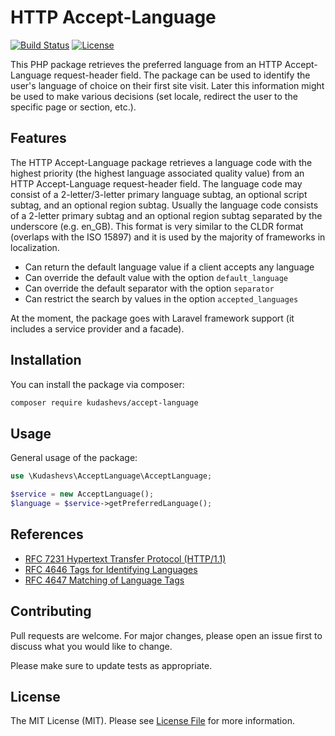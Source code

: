 # HTTP Accept-Language 

[![Build Status](https://travis-ci.org/kudashevs/accept-language.svg?branch=master)](https://travis-ci.org/kudashevs/accept-language)
[![License](https://img.shields.io/github/license/kudashevs/accept-language)](https://packagist.org/packages/kudashevs/accept-language)

This PHP package retrieves the preferred language from an HTTP Accept-Language request-header field. The package can
be used to identify the user's language of choice on their first site visit. Later this information might be used
to make various decisions (set locale, redirect the user to the specific page or section, etc.).

## Features

The HTTP Accept-Language package retrieves a language code with the highest priority (the highest language associated
quality value) from an HTTP Accept-Language request-header field. The language code may consist of a 2-letter/3-letter
primary language subtag, an optional script subtag, and an optional region subtag. Usually the language code consists
of a 2-letter primary subtag and an optional region subtag separated by the underscore (e.g. en_GB). This format is very 
similar to the CLDR format (overlaps with the ISO 15897) and it is used by the majority of frameworks in localization.  

- Can return the default language value if a client accepts any language 
- Can override the default value with the option `default_language`
- Can override the default separator with the option `separator`
- Can restrict the search by values in the option `accepted_languages`

At the moment, the package goes with Laravel framework support (it includes a service provider and a facade).

## Installation

You can install the package via composer:

```bash
composer require kudashevs/accept-language
```

## Usage

General usage of the package: 

```php
use \Kudashevs\AcceptLanguage\AcceptLanguage;

$service = new AcceptLanguage();
$language = $service->getPreferredLanguage();
```

## References

- [RFC 7231 Hypertext Transfer Protocol (HTTP/1.1)](https://tools.ietf.org/html/rfc7231#section-5.3.5)
- [RFC 4646 Tags for Identifying Languages](https://tools.ietf.org/html/rfc4646#section-2)  
- [RFC 4647 Matching of Language Tags](https://tools.ietf.org/html/rfc4647#section-2)

## Contributing

Pull requests are welcome. For major changes, please open an issue first to discuss what you would like to change.

Please make sure to update tests as appropriate.

## License

The MIT License (MIT). Please see [License File](LICENSE.md) for more information.
